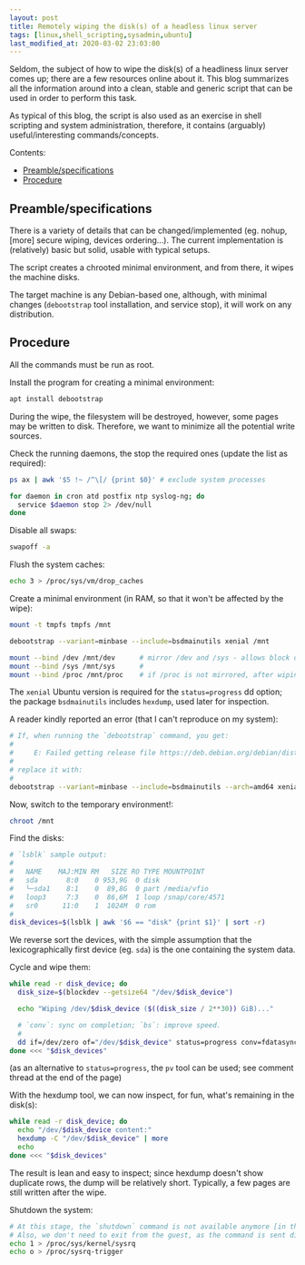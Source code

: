 ```yaml
---
layout: post
title: Remotely wiping the disk(s) of a headless linux server
tags: [linux,shell_scripting,sysadmin,ubuntu]
last_modified_at: 2020-03-02 23:03:00
---
```


Seldom, the subject of how to wipe the disk(s) of a headliness linux server comes up; there are a few resources online about it. This blog summarizes all the information around into a clean, stable and generic script that can be used in order to perform this task.

As typical of this blog, the script is also used as an exercise in shell scripting and system administration, therefore, it contains (arguably) useful/interesting commands/concepts.

Contents:

- [Preamble/specifications](/Remotely-wiping-the-disks-of-a-headless-linux-server#preamblespecifications)
- [Procedure](/Remotely-wiping-the-disks-of-a-headless-linux-server#procedure)

## Preamble/specifications

There is a variety of details that can be changed/implemented (eg. nohup, [more] secure wiping, devices ordering...). The current implementation is (relatively) basic but solid, usable with typical setups.

The script creates a chrooted minimal environment, and from there, it wipes the machine disks.

The target machine is any Debian-based one, although, with minimal changes (`debootstrap` tool installation, and service stop), it will work on any distribution.

## Procedure

All the commands must be run as root.

Install the program for creating a minimal environment:

```sh
apt install debootstrap
```

During the wipe, the filesystem will be destroyed, however, some pages may be written to disk. Therefore, we want to minimize all the potential write sources.

Check the running daemons, the stop the required ones (update the list as required):

```sh
ps ax | awk '$5 !~ /^\[/ {print $0}' # exclude system processes

for daemon in cron atd postfix ntp syslog-ng; do
  service $daemon stop 2> /dev/null
done
```

Disable all swaps:

```sh
swapoff -a
```

Flush the system caches:

```sh
echo 3 > /proc/sys/vm/drop_caches
```

Create a minimal environment (in RAM, so that it won't be affected by the wipe):

```sh
mount -t tmpfs tmpfs /mnt

debootstrap --variant=minbase --include=bsdmainutils xenial /mnt

mount --bind /dev /mnt/dev      # mirror /dev and /sys - allows block dev operations to work
mount --bind /sys /mnt/sys      #
mount --bind /proc /mnt/proc    # if /proc is not mirrored, after wiping, the system will crash
```

The `xenial` Ubuntu version is required for the `status=progress` dd option; the package `bsdmainutils` includes `hexdump`, used later for inspection.

A reader kindly reported an error (that I can't reproduce on my system):

```sh
# If, when running the `debootstrap` command, you get:
#
#     E: Failed getting release file https://deb.debian.org/debian/dists/xenial/Release
#
# replace it with:
#
debootstrap --variant=minbase --include=bsdmainutils --arch=amd64 xenial /mnt http://archive.ubuntu.com/ubuntu/
```

Now, switch to the temporary environment!:

```sh
chroot /mnt
```

Find the disks:

```sh
# `lsblk` sample output:
#
#   NAME    MAJ:MIN RM   SIZE RO TYPE MOUNTPOINT
#   sda       8:0    0 953,9G  0 disk
#   └─sda1    8:1    0  89,8G  0 part /media/vfio
#   loop3     7:3    0  86,6M  1 loop /snap/core/4571
#   sr0      11:0    1  1024M  0 rom
#
disk_devices=$(lsblk | awk '$6 == "disk" {print $1}' | sort -r)
```

We reverse sort the devices, with the simple assumption that the lexicographically first device (eg. `sda`) is the one containing the system data.

Cycle and wipe them:

```sh
while read -r disk_device; do
  disk_size=$(blockdev --getsize64 "/dev/$disk_device")

  echo "Wiping /dev/$disk_device ($((disk_size / 2**30)) GiB)..."

  # `conv`: sync on completion; `bs`: improve speed.
  #
  dd if=/dev/zero of="/dev/$disk_device" status=progress conv=fdatasync bs=4096
done <<< "$disk_devices"
```

(as an alternative to `status=progress`, the `pv` tool can be used; see comment thread at the end of the page)

With the hexdump tool, we can now inspect, for fun, what's remaining in the disk(s):

```sh
while read -r disk_device; do
  echo "/dev/$disk_device content:"
  hexdump -C "/dev/$disk_device" | more
  echo
done <<< "$disk_devices"
```

The result is lean and easy to inspect; since hexdump doesn't show duplicate rows, the dump will be relatively short. Typically, a few pages are still written after the wipe.

Shutdown the system:

```sh
# At this stage, the `shutdown` command is not available anymore [in the host].
# Also, we don't need to exit from the guest, as the command is sent directly to the kernel.
echo 1 > /proc/sys/kernel/sysrq
echo o > /proc/sysrq-trigger
```
